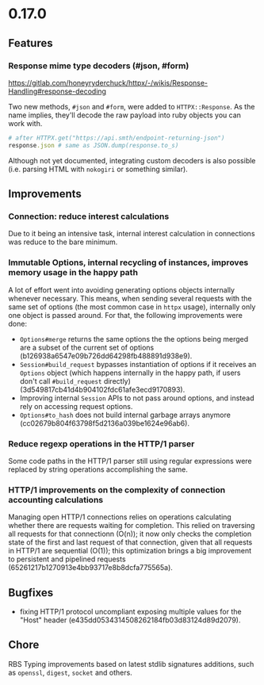 # 0.17.0

## Features

### Response mime type decoders (#json, #form)

https://gitlab.com/honeyryderchuck/httpx/-/wikis/Response-Handling#response-decoding

Two new methods, `#json` and `#form`, were added to `HTTPX::Response`. As the name implies, they'll decode the raw payload into ruby objects you can work with.

```ruby
# after HTTPX.get("https://api.smth/endpoint-returning-json")
response.json # same as JSON.dump(response.to_s)
```

Although not yet documented, integrating custom decoders is also possible (i.e. parsing HTML with `nokogiri` or something similar).

## Improvements

### Connection: reduce interest calculations

Due to it being an intensive task, internal interest calculation in connections was reduce to the bare minimum.

### Immutable Options, internal recycling of instances, improves memory usage in the happy path

A lot of effort went into avoiding generating options objects internally whenever necessary. This means, when sending several requests with the same set of options (the most common case in `httpx` usage), internally only one object is passed around. For that, the following improvements were done:

* `Options#merge` returns the same options the the options being merged are a subset of the current set of options (b126938a6547e09b726dd64298fb488891d938e9).
* `Session#build_request` bypasses instantiation of options if it receives an `Options` object (which happens internally in the happy path, if users don't call `#build_request` directly) (3d549817cb41d4b904102fdc61afe3ecd9170893).
* Improving internal `Session` APIs to not pass around options, and instead rely on accessing request options.
* `Options#to_hash` does not build internal garbage arrays anymore (cc02679b804f63798f5d2136a039be1624e96ab6).

### Reduce regexp operations in the HTTP/1 parser

Some code paths in the HTTP/1 parser still using regular expressions were replaced by string operations accomplishing the same.

### HTTP/1 improvements on the complexity of connection accounting calculations

Managing open HTTP/1 connections relies on operations calculating whether there are requests waiting for completion. This relied on traversing all requests for that connectionn (O(n)); it now only checks the completion state of the first and last request of that connection, given that all requests in HTTP/1 are sequential (O(1)); this optimization brings a big improvement to persistent and pipelined requests (65261217b1270913e4bb93717e8b8dcfa775565a).

## Bugfixes

* fixing HTTP/1 protocol uncompliant exposing multiple values for the "Host" header (e435dd0534314508262184fb03d83124d89d2079).

## Chore

RBS Typing improvements based on latest stdlib signatures additions, such as `openssl`, `digest`, `socket` and others.